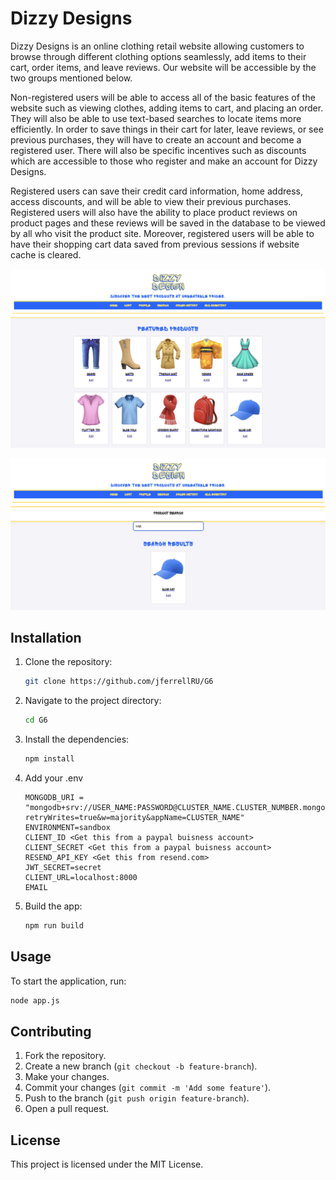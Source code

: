 # Dizzy Designs

Dizzy Designs is an online clothing retail website allowing customers to browse through different clothing options seamlessly, add items to their cart, order items, and leave reviews. Our website will be accessible by the two groups mentioned below.

Non-registered users will be able to access all of the basic features of the website such as viewing clothes, adding items to cart, and placing an order. They will also be able to use text-based searches to locate items more efficiently. In order to save things in their cart for later, leave reviews, or see previous purchases, they will have to create an account and become a registered user. There will also be specific incentives such as discounts which are accessible to those who register and make an account for Dizzy Designs.

Registered users can save their credit card information, home address, access discounts, and will be able to view their previous purchases. Registered users will also have the ability to place product reviews on product pages and these reviews will be saved in the database to be viewed by all who visit the product site. Moreover, registered users will be able to have their shopping cart data saved from previous sessions if website cache is cleared.


![Home Image](./assets/DizzyDesignHome.png) 

![Search Image](./assets/DizzyDesignSearch.png)



## Installation

1. Clone the repository:
    ```sh
    git clone https://github.com/jferrellRU/G6
    ```
2. Navigate to the project directory:
    ```sh
    cd G6
    ```
3. Install the dependencies:
    ```sh
    npm install
    ```
5. Add your .env

    ```PORT= 8000
    MONGODB_URI = "mongodb+srv://USER_NAME:PASSWORD@CLUSTER_NAME.CLUSTER_NUMBER.mongodb.net/DB_NAME?retryWrites=true&w=majority&appName=CLUSTER_NAME"
    ENVIRONMENT=sandbox
    CLIENT_ID <Get this from a paypal buisness account>
    CLIENT_SECRET <Get this from a paypal buisness account>
    RESEND_API_KEY <Get this from resend.com>
    JWT_SECRET=secret
    CLIENT_URL=localhost:8000
    EMAIL
    ```

4. Build the app:
    ```sh
    npm run build
    ```


## Usage

To start the application, run:
```sh
node app.js
```

## Contributing

1. Fork the repository.
2. Create a new branch (`git checkout -b feature-branch`).
3. Make your changes.
4. Commit your changes (`git commit -m 'Add some feature'`).
5. Push to the branch (`git push origin feature-branch`).
6. Open a pull request.

## License

This project is licensed under the MIT License. 

